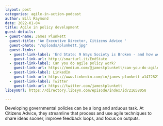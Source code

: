 ```yaml
---
layout: post
categories: agile-in-action-podcast
author: Bill Raymond
date: 2022-01-04
title: Agile in policy development
guest-details:
- guest-name: James Plunkett
  guest-title: 'An Executive Director, Citizens Advice '
  guest-photo: "/uploads/plunkett.jpg"
  guest-links:
  - guest-link-label: 'End State: 9 Ways Society is Broken - and how we can fix it'
    guest-link-url: http://smarturl.it/EndState
  - guest-link-label: Can you do agile policy work?
    guest-link-url: https://medium.com/@jamestplunkett/can-you-do-agile-policy-work-319b6445d5e8
  - guest-link-label: LinkedIn
    guest-link-url: https://www.linkedin.com/in/james-plunkett-a1472827/
  - guest-link-label: Twitter
    guest-link-url: https://twitter.com/jamestplunkett
libsynUrl: https://directory.libsyn.com/episode/index/id/21658058

---
```

Developing governmental policies can be a long and arduous task. At Citizens Advice, they streamline that process and use agile techniques to share ideas sooner, improve feedback loops, and focus on outputs.